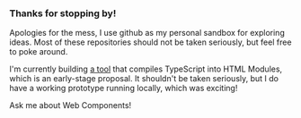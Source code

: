 ### Thanks for stopping by!

Apologies for the mess, I use github as my personal sandbox for exploring ideas. 
Most of these repositories should not be taken seriously, but feel free to poke around.

I'm currently building [a tool](https://gist.github.com/ndugger/024f9166fbedbdde5fe1e0039c456116) 
that compiles TypeScript into HTML Modules, which is an early-stage proposal. It shouldn't be 
taken seriously, but I do have a working prototype running locally, which was exciting!

Ask me about Web Components!
